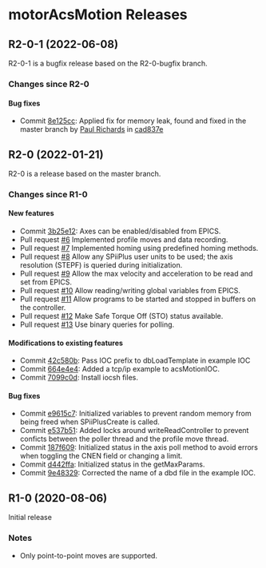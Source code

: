 # motorAcsMotion Releases

## __R2-0-1 (2022-06-08)__
R2-0-1 is a bugfix release based on the R2-0-bugfix branch.

### Changes since R2-0

#### Bug fixes

* Commit [8e125cc](https://github.com/epics-motor/motorAcsMotion/commit/8e125cc6e0b4bc868fd837115f5a86fb9f7b6727): Applied fix for memory leak, found and fixed in the master branch by [Paul Richards](https://github.com/prichards-wmko) in [cad837e](https://github.com/epics-motor/motorAcsMotion/commit/cad837ef846f8278f875897ee0514beb41c2fcd0)


## __R2-0 (2022-01-21)__
R2-0 is a release based on the master branch.

### Changes since R1-0

#### New features

* Commit [3b25e12](https://github.com/epics-motor/motorAcsMotion/commit/3b25e1210ef5584d4cab74eee7650e97b9c932b4): Axes can be enabled/disabled from EPICS.
* Pull request [#6](https://github.com/epics-motor/motorAcsMotion/pull/6) Implemented profile moves and data recording.
* Pull request [#7](https://github.com/epics-motor/motorAcsMotion/pull/7) Implemented homing using predefined homing methods.
* Pull request [#8](https://github.com/epics-motor/motorAcsMotion/pull/8) Allow any SPiiPlus user units to be used; the axis resolution (STEPF) is queried during initialization.
* Pull request [#9](https://github.com/epics-motor/motorAcsMotion/pull/9) Allow the max velocity and acceleration to be read and set from EPICS.
* Pull request [#10](https://github.com/epics-motor/motorAcsMotion/pull/10) Allow reading/writing global variables from EPICS.
* Pull request [#11](https://github.com/epics-motor/motorAcsMotion/pull/11) Allow programs to be started and stopped in buffers on the controller.
* Pull request [#12](https://github.com/epics-motor/motorAcsMotion/pull/12) Make Safe Torque Off (STO) status available.
* Pull request [#13](https://github.com/epics-motor/motorAcsMotion/pull/13) Use binary queries for polling.

#### Modifications to existing features

* Commit [42c580b](https://github.com/epics-motor/motorAcsMotion/commit/42c580b9d3d1376e3756e2821e1097c1d394b93e): Pass IOC prefix to dbLoadTemplate in example IOC
* Commit [664e4e4](https://github.com/epics-motor/motorAcsMotion/commit/664e4e43876fe576c4ce1cca0fefdd143ca8ecae): Added a tcp/ip example to acsMotionIOC.
* Commit [7099c0d](https://github.com/epics-motor/motorAcsMotion/commit/7099c0d7264a53d8f8f5abbbbd07ec297e98e9e0): Install iocsh files.

#### Bug fixes

* Commit [e9615c7](https://github.com/epics-motor/motorAcsMotion/commit/e9615c7a59f0683761b57c112780f47c925e7229): Initialized variables to prevent random memory from being freed when SPiiPlusCreate is called.
* Commit [e537b51](https://github.com/epics-motor/motorAcsMotion/commit/e537b51baa182cc7ad3046b897c7e53f888d64f0): Added locks around writeReadController to prevent conficts between the poller thread and the profile move thread.
* Commit [187f609](https://github.com/epics-motor/motorAcsMotion/commit/187f6095f70ed0b459980c690dc70f88ed10d8c7): Initialized status in the axis poll method to avoid errors when toggling the CNEN field or changing a limit.
* Commit [d442ffa](https://github.com/epics-motor/motorAcsMotion/commit/d442ffa3f711377495de9390102b6d8eee6293ba): Initialized status in the getMaxParams.
* Commit [9e48329](https://github.com/epics-motor/motorAcsMotion/commit/9e48329927849ca802c89d17c900ca7985e9a219): Corrected the name of a dbd file in the example IOC.

## __R1-0 (2020-08-06)__
Initial release

### Notes

* Only point-to-point moves are supported.

